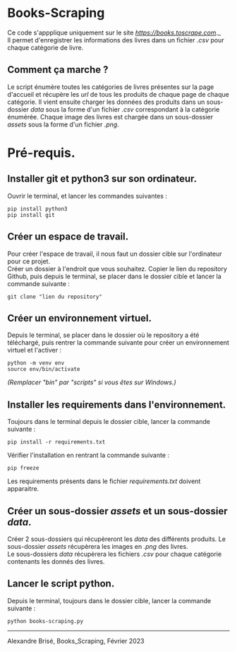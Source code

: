 Books-Scraping 
=======

Ce code s'appplique uniquement sur le site _https://books.toscrape.com_._  
Il permet d'enregistrer les informations des livres dans un fichier _.csv_ pour chaque catégorie de livre. 

Comment ça marche ?
----------

Le script énumère toutes les catégories de livres présentes sur la page d'accueil et récupère les _url_ de tous les produits de chaque page de chaque catégorie. Il vient ensuite charger les données des produits dans un sous-dossier _data_ sous la forme d'un fichier _.csv_ correspondant à la catégorie énumérée. Chaque image des livres est chargée dans un sous-dossier _assets_ sous la forme d'un fichier _.png_.


# Pré-requis.

## Installer **git** et **python3** sur son ordinateur.

Ouvrir le terminal, et lancer les commandes suivantes :  
    
    pip install python3
    pip install git


## Créer un **espace de travail**.

Pour créer l'espace de travail, il nous faut un dossier cible sur l'ordinateur pour ce projet.  
Créer un dossier à l'endroit que vous souhaitez. Copier le lien du repository Github, puis depuis le terminal, se placer dans le dossier cible et lancer la commande suivante :
    
    git clone "lien du repository"


## Créer un **environnement virtuel**.

Depuis le terminal, se placer dans le dossier où le repository a été téléchargé, puis rentrer la commande suivante pour créer un environnement virtuel et l'activer :
    
    python -m venv env
    source env/bin/activate

_(Remplacer "bin" par "scripts" si vous êtes sur Windows.)_
    

## Installer les **requirements** dans l'environnement.
Toujours dans le terminal depuis le dossier cible, lancer la commande suivante :

    pip install -r requirements.txt

Vérifier l'installation en rentrant la commande suivante :

    pip freeze

Les requirements présents dans le fichier _requirements.txt_ doivent apparaitre.
  
 
## Créer un sous-dossier _assets_ et un sous-dossier _data_.
Créer 2 sous-dossiers qui récupèreront les _data_ des différents produits.
Le sous-dossier _assets_ récupèrera les images en _.png_ des livres.  
Le sous-dossiers _data_ récupèrera les fichiers _.csv_ pour chaque catégorie contenants les donnés des livres.
 
 
Lancer le script python.
----------

Depuis le terminal, toujours dans le dossier cible, lancer la commande suivante :
    
    python books-scraping.py


---

Alexandre Brisé, Books_Scraping, Février 2023
